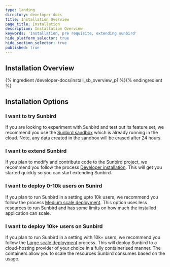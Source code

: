 ```yaml
---
type: landing
directory: developer-docs
title: Installation Overview
page_title: Installation
description: Installation Overview
keywords: 'Installation, pre requisite, extending sunbird'
hide_platform_selector: true
hide_section_selector: true
published: true
---
```


## Installation Overview

{% ingredient /developer-docs/install_sb_overview_p1 %}{% endingredient %}

## Installation Options

### I want to try Sunbird
If you are looking to experiment with Sunbird and test out its feature set, we recommend you use the [Sunbird sandbox](https://staging.open-sunbird.org/) which is already running in the cloud. Note, any data created in the sandbox will be erased after 24 hours.
	
### I want to extend Sunbird
If you plan to modify and contribute code to the Sunbird project, we recommend you follow the process [Developer installation]( /developer-docs/developer_install ). This will get you started quickly so you can start extending Sunbird.

### I want to deploy 0-10k users on Sunird
If you plan to run Sunbird in a setting upto 10k users, we recommend you follow the process [Medium scale deployment](/developer-docs/medium_scale_deploy ). This option uses less resources to run Sunbird and has some limits on how much the installed application can scale.
	
### I want to deploy 10k+ users on Sunbird
If you plan to run Sunbird in a setting with 10k+ users, we recommend you follow the [Large scale deployment](/developer-docs/large_scale_deploy) process. 
This will deploy Sunbird to a cloud-hosting provider of your choice in a fully containerised manner. The containers allow you to scale the resources Sunbird consumes based on the usage.
